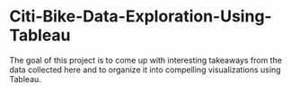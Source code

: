 # Citi-Bike-Data-Exploration-Using-Tableau
The goal of this project is to come up with interesting takeaways from the data collected here and to organize it into compelling visualizations using Tableau.  
